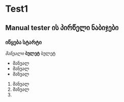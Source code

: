 # Test1
## Manual tester ის პირწელი ნაბიჯები
### იწყება სტარტი

*მანუალი*
**ბულეტ**
ბულეტ
- მანუალ
- მანუალ
- მანუალ


1. მანუალ
2. მანუალ
3. 
